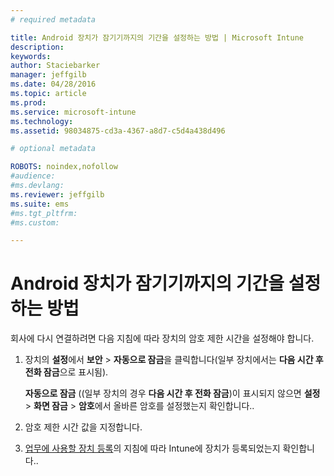 ```yaml
---
# required metadata

title: Android 장치가 잠기기까지의 기간을 설정하는 방법 | Microsoft Intune
description:
keywords:
author: Staciebarker
manager: jeffgilb
ms.date: 04/28/2016
ms.topic: article
ms.prod:
ms.service: microsoft-intune
ms.technology:
ms.assetid: 98034875-cd3a-4367-a8d7-c5d4a438d496

# optional metadata

ROBOTS: noindex,nofollow
#audience:
#ms.devlang:
ms.reviewer: jeffgilb
ms.suite: ems
#ms.tgt_pltfrm:
#ms.custom:

---
```


# Android 장치가 잠기기까지의 기간을 설정하는 방법
회사에 다시 연결하려면 다음 지침에 따라 장치의 암호 제한 시간을 설정해야 합니다.

1.  장치의 **설정**에서 **보안** &gt; **자동으로 잠금**을 클릭합니다(일부 장치에서는 **다음 시간 후 전화 잠금**으로 표시됨).

    **자동으로 잠금** ((일부 장치의 경우 **다음 시간 후 전화 잠금**)이 표시되지 않으면 **설정** &gt; **화면 잠금** &gt; **암호**에서 올바른 암호를 설정했는지 확인합니다..

2.  암호 제한 시간 값을 지정합니다.

3.  [업무에 사용할 장치 등록](http://go.microsoft.com/fwlink/?LinkId=519071)의 지침에 따라 Intune에 장치가 등록되었는지 확인합니다..



<!--HONumber=May16_HO1-->


